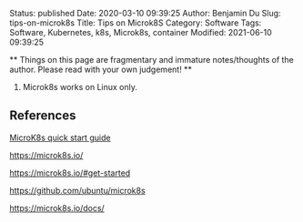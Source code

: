 Status: published
Date: 2020-03-10 09:39:25
Author: Benjamin Du
Slug: tips-on-microk8s
Title: Tips on Microk8S
Category: Software 
Tags: Software, Kubernetes, k8s, Microk8s, container
Modified: 2021-06-10 09:39:25

**
Things on this page are fragmentary and immature notes/thoughts of the author.
Please read with your own judgement!
**
1. Microk8s works on Linux only.

## References

[MicroK8s quick start guide](https://microk8s.io/docs/)

https://microk8s.io/

https://microk8s.io/#get-started


https://github.com/ubuntu/microk8s

https://microk8s.io/docs/

